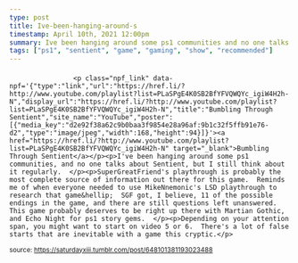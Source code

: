 ```yaml
---
type: post
title: Ive-been-hanging-around-s
timestamp: April 10th, 2021 12:00pm
summary: Ive been hanging around some ps1 communities and no one talks about Sentient but I still think about it regularly  ppSuperGreatFriends playthDepending on your attention span you might want to start on video 5 or 6  Theres a lot of false starts that are inevitable with a game this cryptic
tags: ["ps1", "sentient", "game", "gaming", "show", "recommended"]
---
```

####
                    <p class="npf_link" data-npf='{"type":"link","url":"https://href.li/?http://www.youtube.com/playlist?list=PLaSPgE4K0SB2BfYFVQWQYc_igiW4H2h-N","display_url":"https://href.li/?http://www.youtube.com/playlist?list=PLaSPgE4K0SB2BfYFVQWQYc_igiW4H2h-N","title":"Bumbling Through Sentient","site_name":"YouTube","poster":[{"media_key":"d2e92f38a62c9b0baa3f9854e28a96af:9b1c32f5ffb91e76-d2","type":"image/jpeg","width":168,"height":94}]}'><a href="https://href.li/?http://www.youtube.com/playlist?list=PLaSPgE4K0SB2BfYFVQWQYc_igiW4H2h-N" target="_blank">Bumbling Through Sentient</a></p><p>I've been hanging around some ps1 communities, and no one talks about Sentient, but I still think about it regularly.  </p><p>SuperGreatFriend's playthrough is probably the most complete source of information out there for this game.  Reminds me of when everyone needed to use MikeNnemonic's LSD playthrough to research that game&hellip;  SGF got, I believe, 11 of the possible endings in the game, and there are still questions left unanswered.  This game probably deserves to be right up there with Martian Gothic, and Echo Night for ps1 story gems.  </p><p>Depending on your attention span, you might want to start on video 5 or 6.  There's a lot of false starts that are inevitable with a game this cryptic.</p>
                
                
                
                
                
                
                                
<small>source: https://saturdayxiii.tumblr.com/post/648101381193023488</small>